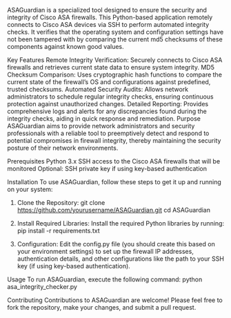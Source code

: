 ASAGuardian is a specialized tool designed to ensure the security and integrity of Cisco ASA firewalls. This Python-based application remotely connects to Cisco ASA devices via SSH to perform automated integrity checks. It verifies that the operating system and configuration settings have not been tampered with by comparing the current md5 checksums of these components against known good values.

Key Features
Remote Integrity Verification: Securely connects to Cisco ASA firewalls and retrieves current state data to ensure system integrity.
MD5 Checksum Comparison: Uses cryptographic hash functions to compare the current state of the firewall’s OS and configurations against predefined, trusted checksums.
Automated Security Audits: Allows network administrators to schedule regular integrity checks, ensuring continuous protection against unauthorized changes.
Detailed Reporting: Provides comprehensive logs and alerts for any discrepancies found during the integrity checks, aiding in quick response and remediation.
Purpose
ASAGuardian aims to provide network administrators and security professionals with a reliable tool to preemptively detect and respond to potential compromises in firewall integrity, thereby maintaining the security posture of their network environments.

Prerequisites
Python 3.x
SSH access to the Cisco ASA firewalls that will be monitored
Optional: SSH private key if using key-based authentication

Installation
To use ASAGuardian, follow these steps to get it up and running on your system:

1. Clone the Repository:
   git clone https://github.com/yourusername/ASAGuardian.git
   cd ASAGuardian

2. Install Required Libraries:
   Install the required Python libraries by running:
   pip install -r requirements.txt

3. Configuration:
   Edit the config.py file (you should create this based on your environment settings) to set up the firewall IP addresses, authentication details, and other configurations like the path to your SSH key (if using key-based authentication).

Usage
To run ASAGuardian, execute the following command:
python asa_integrity_checker.py

Contributing
Contributions to ASAGuardian are welcome! Please feel free to fork the repository, make your changes, and submit a pull request.
